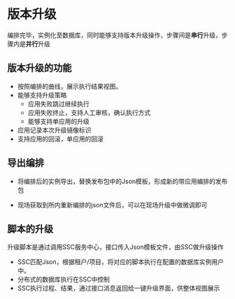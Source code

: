 # 版本升级

编排完毕，实例化至数据库，同时能够支持版本升级操作，步骤间是**串行**升级，步骤内是**并行**升级

## 版本升级的功能

* 按照编排的曲线，展示执行结果视图。
* 能够支持升级策略
   * 应用失败跳过继续执行
   * 应用失败终止，支持人工审核，确认执行方式
   * 能够支持单应用的升级
* 应用记录本次升级镜像标识
* 支持应用的回滚，单应用的回滚

## 导出编排
* 将编排后的实例导出，替换发布包中的Json模板，形成新的带应用编排的发布包

* 现场获取到所内重新编排的json文件后，可以在现场升级中做微调即可

## 脚本的升级

升级脚本是通过调用SSC服务中心，接口传入Json模板文件，由SSC做升级操作
* SSC匹配Json，根据租户/项目，将对应的脚本执行在配置的数据库实例用户中。
* 分布式的数据库执行在SSC中控制
* SSC执行过程、结果，通过接口消息返回给一键升级界面，供整体视图展示

